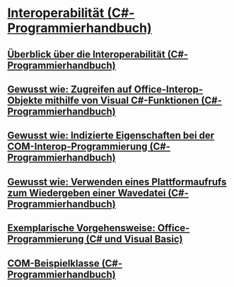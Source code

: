 # [Interoperabilität (C#-Programmierhandbuch)](interoperability.md)
## [Überblick über die Interoperabilität (C#-Programmierhandbuch)](interoperability-overview.md)
## [Gewusst wie: Zugreifen auf Office-Interop-Objekte mithilfe von Visual C#-Funktionen (C#-Programmierhandbuch)](how-to-access-office-onterop-objects.md)
## [Gewusst wie: Indizierte Eigenschaften bei der COM-Interop-Programmierung (C#-Programmierhandbuch)](how-to-use-indexed-properties-in-com-interop-rogramming.md)
## [Gewusst wie: Verwenden eines Plattformaufrufs zum Wiedergeben einer Wavedatei (C#-Programmierhandbuch)](how-to-use-platform-invoke-to-play-a-wave-file.md)
## [Exemplarische Vorgehensweise: Office-Programmierung (C# und Visual Basic)](walkthrough-office-programming.md)
## [COM-Beispielklasse (C#-Programmierhandbuch)](example-com-class.md)
